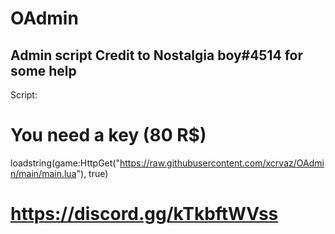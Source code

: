 # OAdmin
Admin script
Credit to Nostalgia boy#4514 for some help
-------------------------------------
Script: 
# You need a key (80 R$)
loadstring(game:HttpGet("https://raw.githubusercontent.com/xcrvaz/OAdmin/main/main.lua"), true)
# https://discord.gg/kTkbftWVss
